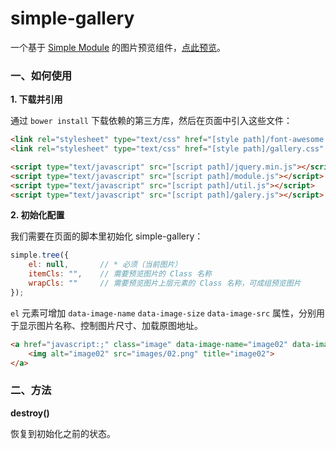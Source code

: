 simple-gallery
==============

一个基于 [Simple Module](https://github.com/mycolorway/simple-module) 的图片预览组件，[点此预览](http://mycolorway.github.io/simple-gallery/)。


### 一、如何使用

**1. 下载并引用**

通过 `bower install` 下载依赖的第三方库，然后在页面中引入这些文件：

```html
<link rel="stylesheet" type="text/css" href="[style path]/font-awesome.css" />
<link rel="stylesheet" type="text/css" href="[style path]/gallery.css" />

<script type="text/javascript" src="[script path]/jquery.min.js"></script>
<script type="text/javascript" src="[script path]/module.js"></script>
<script type="text/javascript" src="[script path]/util.js"></script>
<script type="text/javascript" src="[script path]/galery.js"></script>
```

**2. 初始化配置**

我们需要在页面的脚本里初始化 simple-gallery：

```javascript
simple.tree({
    el: null,       // * 必须（当前图片）
    itemCls: "",    // 需要预览图片的 Class 名称
    wrapCls: ""     // 需要预览图片上层元素的 Class 名称，可成组预览图片
});
```

`el` 元素可增加 `data-image-name` `data-image-size` `data-image-src` 属性，分别用于显示图片名称、控制图片尺寸、加载原图地址。

```html
<a href="javascript:;" class="image" data-image-name="image02" data-image-size="559,332" data-image-src="images/02.png">
    <img alt="image02" src="images/02.png" title="image02">
</a>
```

### 二、方法

**destroy()**

恢复到初始化之前的状态。


